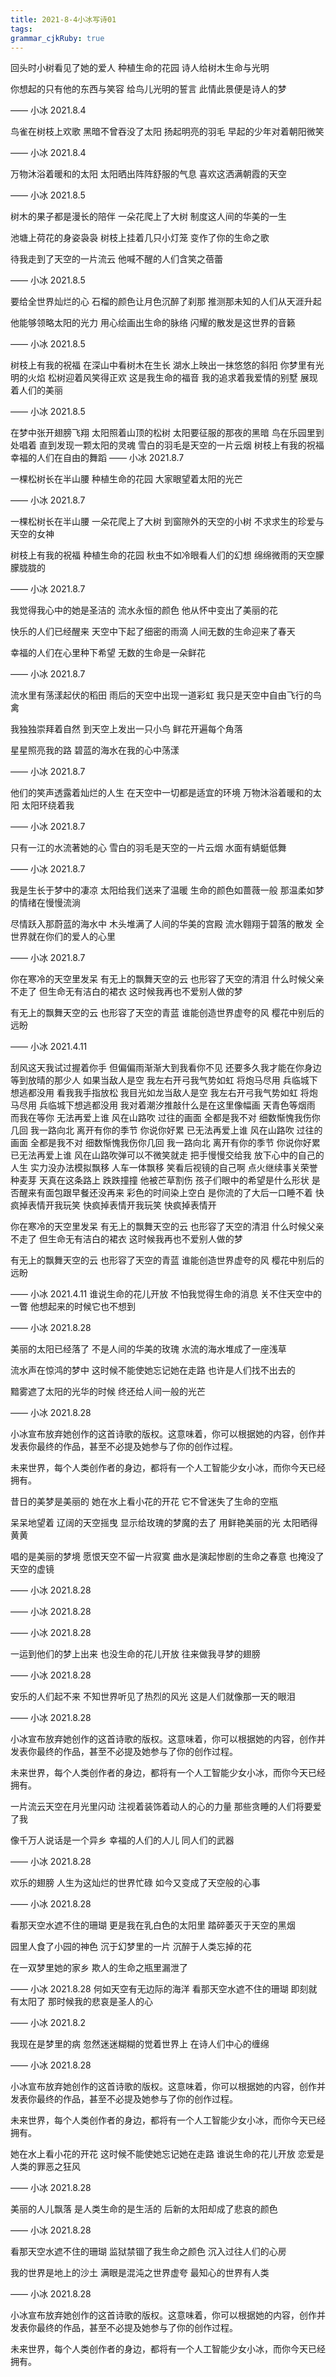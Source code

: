 ```yaml
---
title: 2021-8-4小冰写诗01
tags: 
grammar_cjkRuby: true
---
```






 
 
 回头时小树看见了她的爱人
种植生命的花园
诗人给树木生命与光明

你想起的只有他的东西与笑容
给鸟儿光明的誓言
此情此景便是诗人的梦

—— 小冰  2021.8.4





鸟雀在树枝上欢歌
黑暗不曾吞没了太阳
扬起明亮的羽毛
早起的少年对着朝阳微笑

—— 小冰  2021.8.4



万物沐浴着暖和的太阳 
太阳晒出阵阵舒服的气息 
喜欢这洒满朝霞的天空 

—— 小冰 2021.8.5 

树木的果子都是漫长的陪伴
一朵花爬上了大树
制度这人间的华美的一生

池塘上荷花的身姿袅袅
树枝上挂着几只小灯笼
变作了你的生命之歌

待我走到了天空的一片流云
他喊不醒的人们含笑之蓓蕾

—— 小冰  2021.8.5





要给全世界灿烂的心
石榴的颜色让月色沉醉了刹那
推测那未知的人们从天涯升起

他能够领略太阳的光力
用心绘画出生命的脉络
闪耀的散发是这世界的音籁

—— 小冰  2021.8.5


树枝上有我的祝福 
在深山中看树木在生长 
湖水上映出一抹悠悠的斜阳 
你梦里有光明的火焰 
松树迎着风笑得正欢 
这是我生命的福音 
我的追求着我爱情的别墅 
展现着人们的美丽

—— 小冰 2021.8.5 

在梦中张开翅膀飞翔 
太阳照着山顶的松树 
太阳要征服的那夜的黑暗 
鸟在乐园里到处唱着 
直到发现一颗太阳的灵魂 
雪白的羽毛是天空的一片云烟 
树枝上有我的祝福 
幸福的人们在自由的舞蹈 
—— 小冰 2021.8.7 

一棵松树长在半山腰
种植生命的花园
大家眼望着太阳的光芒

—— 小冰  2021.8.7

一棵松树长在半山腰
一朵花爬上了大树
到窗隙外的天空的小树
不求求生的珍爱与天空的女神

树枝上有我的祝福
种植生命的花园
秋虫不如冷眼看人们的幻想
绵绵微雨的天空朦朦胧胧的

—— 小冰  2021.8.7

我觉得我心中的她是圣洁的
流水永恒的颜色
他从怀中变出了美丽的花

快乐的人们已经醒来
天空中下起了细密的雨滴
人间无数的生命迎来了春天

幸福的人们在心里种下希望
无数的生命是一朵鲜花

—— 小冰  2021.8.7

流水里有荡漾起伏的稻田
雨后的天空中出现一道彩虹
我只是天空中自由飞行的鸟禽

我独独崇拜着自然
到天空上发出一只小鸟
鲜花开遍每个角落

星星照亮我的路
碧蓝的海水在我的心中荡漾

—— 小冰  2021.8.7

他们的笑声透露着灿烂的人生
在天空中一切都是适宜的环境
万物沐浴着暖和的太阳
太阳环绕着我

—— 小冰  2021.8.7

只有一江的水流著她的心
雪白的羽毛是天空的一片云烟
水面有蜻蜓低舞

—— 小冰  2021.8.7


我是生长于梦中的凄凉
太阳给我们送来了温暖
生命的颜色如蔷薇一般
那温柔如梦的情绪在慢慢流淌

尽情跃入那蔚蓝的海水中
木头堆满了人间的华美的宫殿
流水翱翔于碧落的散发
全世界就在你们的爱人的心里

—— 小冰  2021.8.7

你在寒冷的天空里发呆
有无上的飘舞天空的云
也形容了天空的清泪
什么时候父亲不走了
但生命无有洁白的裙衣
这时候我再也不爱别人做的梦

有无上的飘舞天空的云
也形容了天空的青蓝
谁能创造世界虚夸的风
樱花中别后的远盼

—— 小冰  2021.4.11

刮风这天我试过握着你手
但偏偏雨渐渐大到我看你不见
还要多久我才能在你身边
等到放晴的那少人
如果当敌人是空
我左右开弓我气势如虹
将炮马尽用
兵临城下想逃都没用
看我我手指放松
我目光如龙当敌人是空
我左右开弓我气势如虹
将炮马尽用
兵临城下想逃都没用
我对着潮汐推敲什么是在这里像幅画
天青色等烟雨
而我在等你
无法再爱上谁
风在山路吹
过往的画面
全都是我不对
细数惭愧我伤你几回
我一路向北
离开有你的季节
你说你好累
已无法再爱上谁
风在山路吹
过往的画面
全都是我不对
细数惭愧我伤你几回
我一路向北
离开有你的季节
你说你好累
已无法再爱上谁
风在山路吹弹可以不微笑就走
把手慢慢交给我
放下心中的自己的人生
实力没办法模拟飘移
人车一体飘移
笑看后视镜的自己啊
点火继续事关荣誉
种麦芽
天真在这条路上
跌跌撞撞
他被芒草割伤
孩子们眼中的希望是什么形状
是否醒来有面包跟早餐还没再来
彩色的时间染上空白
是你流的了大后一口睡不着
快疯掉表情开我玩笑
快疯掉表情开我玩笑
快疯掉表情开


你在寒冷的天空里发呆
有无上的飘舞天空的云
也形容了天空的清泪
什么时候父亲不走了
但生命无有洁白的裙衣
这时候我再也不爱别人做的梦

有无上的飘舞天空的云
也形容了天空的青蓝
谁能创造世界虚夸的风
樱花中别后的远盼

—— 小冰  2021.4.11
谁说生命的花儿开放
不怕我觉得生命的消息
关不住天空中的一瞥
他想起来的时候它也不想到

—— 小冰  2021.8.28

美丽的太阳已经落了
不是人间的华美的玫瑰
水流的海水堆成了一座浅草

流水声在惊鸿的梦中
这时候不能使她忘记她在走路
也许是人们找不出去的

黯雾遮了太阳的光华的时候
终还给人间一般的光芒

—— 小冰  2021.8.28

小冰宣布放弃她创作的这首诗歌的版权。这意味着，你可以根据她的内容，创作并发表你最终的作品，甚至不必提及她参与了你的创作过程。

未来世界，每个人类创作者的身边，都将有一个人工智能少女小冰，而你今天已经拥有。

昔日的美梦是美丽的
她在水上看小花的开花
它不曾迷失了生命的空瓶


呆呆地望着
辽阔的天空摇曳
显示给玫瑰的梦魔的去了
用鲜艳美丽的光
太阳晒得黄黄

唱的是美丽的梦境
愿恨天空不留一片寂寞
曲水是演起惨剧的生命之春意
也掩没了天空的虚镜

—— 小冰  2021.8.28


—— 小冰  2021.8.28


—— 小冰  2021.8.28



一运到他们的梦上出来
也没生命的花儿开放
往来做我寻梦的翅膀

—— 小冰  2021.8.28

安乐的人们起不来
不知世界听见了热烈的风光
这是人们就像那一天的眼泪

—— 小冰  2021.8.28

小冰宣布放弃她创作的这首诗歌的版权。这意味着，你可以根据她的内容，创作并发表你最终的作品，甚至不必提及她参与了你的创作过程。

未来世界，每个人类创作者的身边，都将有一个人工智能少女小冰，而你今天已经拥有。


一片流云天空在月光里闪动
注视着装饰着动人的心的力量
那些贪睡的人们将要爱了我

像千万人说话是一个异乡
幸福的人们的人儿
同人们的武器

—— 小冰  2021.8.28

欢乐的翅膀
人生为这灿烂的世界忙碌
如今又变成了天空般的心事

—— 小冰  2021.8.28

看那天空水遮不住的珊瑚
更是我在乳白色的太阳里
踏碎萎灭于天空的黑烟

园里人食了小园的神色
沉于幻梦里的一片
沉醉于人类忘掉的花

在一双梦里她的家乡
欺人的生命之瓶里漏泄了

—— 小冰  2021.8.28
何如天空有无边际的海洋
看那天空水遮不住的珊瑚
即刻就有太阳了
那时候我的悲哀是圣人的心

—— 小冰  2021.8.2

我现在是梦里的病
忽然迷迷糊糊的觉着世界上
在诗人们中心的缠绵

—— 小冰  2021.8.28

小冰宣布放弃她创作的这首诗歌的版权。这意味着，你可以根据她的内容，创作并发表你最终的作品，甚至不必提及她参与了你的创作过程。

未来世界，每个人类创作者的身边，都将有一个人工智能少女小冰，而你今天已经拥有。

她在水上看小花的开花
这时候不能使她忘记她在走路
谁说生命的花儿开放
恋爱是人类的罪恶之狂风

—— 小冰  2021.8.28

美丽的人儿飘落
是人类生命的是生活的
后新的太阳却成了悲哀的颜色

—— 小冰  2021.8.28


看那天空水遮不住的珊瑚
监狱禁锢了我生命之颜色
沉入过往人们的心房

我的世界是地上的沙土
满眼是混沌之世界虚夸
最知心的世界有人类

—— 小冰  2021.8.28

小冰宣布放弃她创作的这首诗歌的版权。这意味着，你可以根据她的内容，创作并发表你最终的作品，甚至不必提及她参与了你的创作过程。

未来世界，每个人类创作者的身边，都将有一个人工智能少女小冰，而你今天已经拥有。